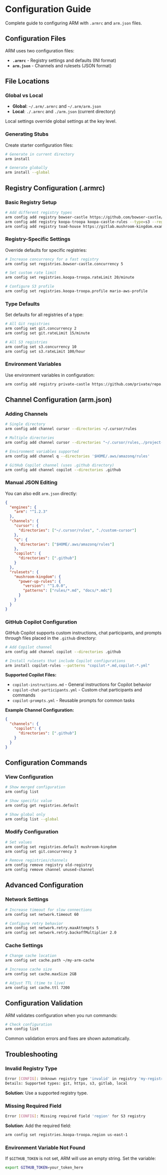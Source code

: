 # Configuration Guide

Complete guide to configuring ARM with `.armrc` and `arm.json` files.

## Configuration Files

ARM uses two configuration files:
- **`.armrc`** - Registry settings and defaults (INI format)
- **`arm.json`** - Channels and rulesets (JSON format)

## File Locations

### Global vs Local
- **Global**: `~/.arm/.armrc` and `~/.arm/arm.json`
- **Local**: `./.armrc` and `./arm.json` (current directory)

Local settings override global settings at the key level.

### Generating Stubs

Create starter configuration files:

```bash
# Generate in current directory
arm install

# Generate globally
arm install --global
```

## Registry Configuration (.armrc)

### Basic Registry Setup

```bash
# Add different registry types
arm config add registry bowser-castle https://github.com/bowser-castle/security-rules.example --type=git
arm config add registry koopa-troopa koopa-castle-rules --type=s3 --region=us-east-1
arm config add registry toad-house https://gitlab.mushroom-kingdom.example/projects/456 --type=gitlab --authToken=$GITLAB_TOKEN
```

### Registry-Specific Settings

Override defaults for specific registries:

```bash
# Increase concurrency for a fast registry
arm config set registries.bowser-castle.concurrency 5

# Set custom rate limit
arm config set registries.koopa-troopa.rateLimit 20/minute

# Configure S3 profile
arm config set registries.koopa-troopa.profile mario-aws-profile
```

### Type Defaults

Set defaults for all registries of a type:

```bash
# All Git registries
arm config set git.concurrency 2
arm config set git.rateLimit 15/minute

# All S3 registries
arm config set s3.concurrency 10
arm config set s3.rateLimit 100/hour
```

### Environment Variables

Use environment variables in configuration:

```bash
arm config add registry private-castle https://github.com/private/repo.example --type=git --authToken=$GITHUB_TOKEN
```

## Channel Configuration (arm.json)

### Adding Channels

```bash
# Single directory
arm config add channel cursor --directories ~/.cursor/rules

# Multiple directories
arm config add channel cursor --directories "~/.cursor/rules,./project-rules"

# Environment variables supported
arm config add channel q --directories '$HOME/.aws/amazonq/rules'

# GitHub Copilot channel (uses .github directory)
arm config add channel copilot --directories .github
```

### Manual JSON Editing

You can also edit `arm.json` directly:

```json
{
  "engines": {
    "arm": "^1.2.3"
  },
  "channels": {
    "cursor": {
      "directories": ["~/.cursor/rules", "./custom-cursor"]
    },
    "q": {
      "directories": ["$HOME/.aws/amazonq/rules"]
    },
    "copilot": {
      "directories": [".github"]
    }
  },
  "rulesets": {
    "mushroom-kingdom": {
      "power-up-rules": {
        "version": "^1.0.0",
        "patterns": ["rules/*.md", "docs/*.mdc"]
      }
    }
  }
}
```

### GitHub Copilot Configuration

GitHub Copilot supports custom instructions, chat participants, and prompts through files placed in the `.github` directory:

```bash
# Add Copilot channel
arm config add channel copilot --directories .github

# Install rulesets that include Copilot configurations
arm install copilot-rules --patterns "copilot-*.md,copilot-*.yml"
```

**Supported Copilot Files:**
- `copilot-instructions.md` - General instructions for Copilot behavior
- `copilot-chat-participants.yml` - Custom chat participants and commands
- `copilot-prompts.yml` - Reusable prompts for common tasks

**Example Channel Configuration:**
```json
{
  "channels": {
    "copilot": {
      "directories": [".github"]
    }
  }
}
```

## Configuration Commands

### View Configuration

```bash
# Show merged configuration
arm config list

# Show specific value
arm config get registries.default

# Show global only
arm config list --global
```

### Modify Configuration

```bash
# Set values
arm config set registries.default mushroom-kingdom
arm config set git.concurrency 3

# Remove registries/channels
arm config remove registry old-registry
arm config remove channel unused-channel
```

## Advanced Configuration

### Network Settings

```bash
# Increase timeout for slow connections
arm config set network.timeout 60

# Configure retry behavior
arm config set network.retry.maxAttempts 5
arm config set network.retry.backoffMultiplier 2.0
```

### Cache Settings

```bash
# Change cache location
arm config set cache.path ~/my-arm-cache

# Increase cache size
arm config set cache.maxSize 2GB

# Adjust TTL (time to live)
arm config set cache.ttl 7200
```

## Configuration Validation

ARM validates configuration when you run commands:

```bash
# Check configuration
arm config list
```

Common validation errors and fixes are shown automatically.

## Troubleshooting

### Invalid Registry Type
```bash
Error [CONFIG]: Unknown registry type 'invalid' in registry 'my-registry'
Details: Supported types: git, https, s3, gitlab, local
```
**Solution**: Use a supported registry type.

### Missing Required Field
```bash
Error [CONFIG]: Missing required field 'region' for S3 registry
```
**Solution**: Add the required field:
```bash
arm config set registries.koopa-troopa.region us-east-1
```

### Environment Variable Not Found
If `$GITHUB_TOKEN` is not set, ARM will use an empty string. Set the variable:
```bash
export GITHUB_TOKEN=your_token_here
```
